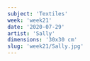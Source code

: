 ```yaml
---
subject: 'Textiles'
week: 'week21'
date: '2020-07-29'
artist: 'Sally'
dimensions: '30x30 cm'
slug: 'week21/Sally.jpg'
---
```


